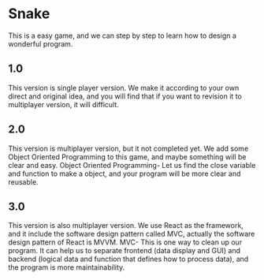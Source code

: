 # Snake
This is a easy game, and we can step by step to learn how to design a wonderful program.

## 1.0
This version is single player version.
We make it according to your own direct and original idea, and you will find that if you want to revision it to multiplayer version, it will difficult.

## 2.0
This version is multiplayer version, but it not completed yet.
We add some Object Oriented Programming to this game, and maybe something will be clear and easy.
Object Oriented Programming- Let us find the close variable and function to make a object, and your program will be more clear and reusable.

## 3.0
This version is also multiplayer version.
We use React as the framework, and it include the software design pattern called MVC, actually the software design pattern of React is MVVM.
MVC- This is one way to clean up our program. It can help us to separate frontend (data display and GUI) and backend (logical data and function that defines how to process data), and the program is more maintainability.
